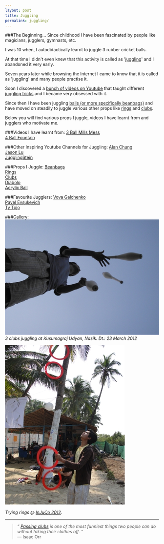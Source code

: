 ```yaml
---
layout: post
title: Juggling
permalink: juggling/
---
```


###The Beginning...
Since childhood I have been fascinated by people like magicians, jugglers, gymnasts, etc.

I was 10 when, I autodidactically learnt to juggle 3 rubber cricket balls. 

At that time I didn't even knew that this activity is called as '<a href="http://en.wikipedia.org/wiki/Juggling" target="_blank">juggling</a>' and I abandoned it very early. 

Seven years later while browsing the Internet I came to know that it is called as 'juggling' and many people practise it. 

Soon I discovered a <a href="http://www.youtube.com/user/eMretsiM/videos" target="_blank">bunch of videos on Youtube</a> that taught different <a href="http://en.wikipedia.org/wiki/Juggling_pattern" target="_blank">juggling tricks</a> and I became very obsessed with it. 

Since then I have been juggling <a href="http://en.wikipedia.org/wiki/Juggling_ball" target="_blank">balls (or more specifically beanbags)</a> and have moved on steadily to juggle various other props like <a href="http://en.wikipedia.org/wiki/Juggling_ring" target="_blank">rings</a> and <a href="http://en.wikipedia.org/wiki/Juggling_club" target="_blank">clubs</a>. 

Below you will find various props I juggle, videos I have learnt from and jugglers who motivate me.

###Videos I have learnt from:
<a href="http://www.youtube.com/watch?v=oE2qI5uTb1U" target="_blank">3 Ball Mills Mess</a>  
<a href="http://www.youtube.com/watch?v=0I8Edzbb700" target="_blank">4 Ball Fountain</a>

###Other Inspiring Youtube Channels for Juggling:
<a href="http://www.youtube.com/user/eMretsiM/videos" target="_blank">Alan Chung</a>  
<a href="http://www.youtube.com/user/Draitube/videos" target="_blank">Jason Lu</a>  
<a href="http://www.youtube.com/user/JugglingStein/videos" target="_blank">JugglingStein</a>

###Props I Juggle:
<a href="http://en.wikipedia.org/wiki/Bean_bag" target="_blank">Beanbags</a>  
<a href="http://en.wikipedia.org/wiki/Juggling_ring" target="_blank">Rings</a>  
<a href="http://en.wikipedia.org/wiki/Juggling_club" target="_blank">Clubs</a>  
<a href="http://en.wikipedia.org/wiki/Diabolo" target="_blank">Diabolo</a>  
<a href="http://en.wikipedia.org/wiki/Contact_juggling" target="_blank">Acrylic Ball</a>  

###Favourite Jugglers:
<a href="http://vova.galchenko.com/" target="_blank">Vova Galchenko</a>  
<a href="http://evsukevich.com/" target="_blank">Pavel Evsukevich</a>  
<a href="http://tytojo.com" target="_blank">Ty Tojo</a>

###Gallery:
![Club Juggling](/public/img/juggling/clubjuggling.jpg) 
*3 clubs juggling at Kusumagraj Udyan, Nasik. Dt.: 23 March 2012*  

![Ring Juggling](/public/img/juggling/ringjuggling.jpg) 

*Trying rings @ <a href="http://injuco.org" target="_blank">InJuCo 2012</a>.*

---	  
>*&ldquo; <a href="http://en.wikipedia.org/wiki/Passing_(juggling)" target="_blank">Passing clubs</a> is one of the most funniest things two people can do without taking their clothes off. &rdquo;*<br>&mdash; Isaac Orr
